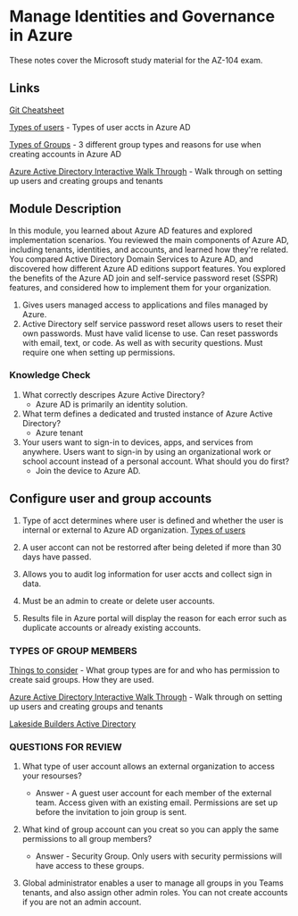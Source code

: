 
# Manage Identities and Governance in Azure

These notes cover the Microsoft study material for the AZ-104 exam.

## Links

[Git Cheatsheet](git_notes.md)

[Types of users](https://learn.microsoft.com/en-us/training/modules/configure-user-group-accounts/2-create-user-accounts)
    - Types of user accts in Azure AD

[Types of Groups](https://learn.microsoft.com/en-us/training/modules/configure-user-group-accounts/5-create)
    - 3 different group types and reasons for use when creating accounts in Azure AD

[Azure Active Directory Interactive Walk Through](https://learn.microsoft.com/en-us/training/modules/configure-user-group-accounts/7-simulation-user-groups)
    - Walk through on setting up users and creating groups and tenants

## Module Description

In this module, you learned about Azure AD features and explored implementation scenarios. You reviewed the main components of Azure AD, including tenants, identities, and accounts, and learned how they're related. You compared Active Directory Domain Services to Azure AD, and discovered how different Azure AD editions support features. You explored the benefits of the Azure AD join and self-service password reset (SSPR) features, and considered how to implement them for your organization.

1. Gives users managed access to applications and files managed by Azure.
2. Active Directory self service password reset allows users to reset their own passwords. Must have valid license to use. Can reset passwords with email, text, or code. As well as with security questions. Must require one when setting up permissions.

### Knowledge Check

1. What correctly descripes Azure Active Directory?
    - Azure AD is primarily an identity solution.
2. What term defines a dedicated and trusted instance of Azure Active Directory?
    - Azure tenant
3. Your users want to sign-in to devices, apps, and services from anywhere. Users want to sign-in by using an organizational work or school account instead of a personal account. What should you do first?
    - Join the device to Azure AD.

## Configure user and group accounts

1. Type of acct determines where user is defined and whether the user is internal or external to Azure AD organization. [Types of users](https://learn.microsoft.com/en-us/training/modules/configure-user-group-accounts/2-create-user-accounts)

2. A user accont can not be restorred after being deleted if more than 30 days have passed.
3. Allows you to audit log information for user accts and collect sign in data.
4. Must be an admin to create or delete user accounts.
5. Results file in Azure portal will display the reason for each error such as duplicate accounts or already existing accounts.

### TYPES OF GROUP MEMBERS

[Things to consider](https://learn.microsoft.com/en-us/training/modules/configure-user-group-accounts/5-create)
    - What group types are for and who has permission to create said groups. How they are used.

[Azure Active Directory Interactive Walk Through](https://learn.microsoft.com/en-us/training/modules/configure-user-group-accounts/7-simulation-user-groups)
    - Walk through on setting up users and creating groups and tenants
  
[Lakeside Builders Active Directory](https://aad.portal.azure.com/#view/Microsoft_AAD_IAM/ActiveDirectoryMenuBlade/~/Overview)

### QUESTIONS FOR REVIEW

1. What type of user account allows an external organization to access your resourses?
   - Answer - A guest user account for each member of the external team. Access given with an existing email. Permissions are set up before the invitation to join group is sent.

2. What kind of group account can you creat so you can apply the same permissions to all group members?
   - Answer - Security Group. Only users with security permissions will have access to these groups.

3. Global administrator enables a user to manage all groups in you Teams tenants, and also assign other admin roles. You can not create accounts if you are not an admin account.
